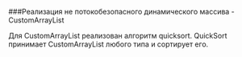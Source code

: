 ###Реализация не потокобезопасного динамического массива - CustomArrayList

Для CustomArrayList реализован алгоритм quicksort.
QuickSort принимает CustomArrayList любого
типа и сортирует его.